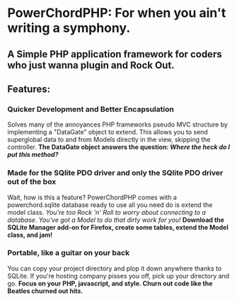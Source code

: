PowerChordPHP: For when you ain't writing a symphony.
=========================================================
A Simple PHP application framework for coders who just wanna plugin and Rock Out.
---------------------------------------------------------------------------------------------------------
## Features:
### Quicker Development and Better Encapsulation
Solves many of the annoyances PHP frameworks pseudo MVC structure by implementing a "DataGate" object to extend. This allows you to send superglobal data to and from Models directly in the view, skipping the controller. 
**The DataGate object answers the question: _Where the heck do I put this method?_**

### Made for the SQlite PDO driver and only the SQlite PDO driver out of the box
Wait, how is this a feature? PowerChordPHP comes with a powerchord.sqlite database ready to use all you need do is extend the model class.
 _You're too Rock 'n' Roll to worry about connecting to a database. You've got a Model to do that dirty work for you!_
**Download the SQLite Manager add-on for Firefox, create some tables, extend the Model class, and jam!**

### Portable, like a guitar on your back
You can copy your project directory and plop it down anywhere thanks to SQLite. If you're hosting company pisses you off, pick up your directory and go.
**Focus on your PHP, javascript, and style. Churn out code like the Beatles churned out hits.**


